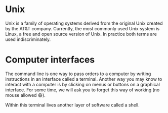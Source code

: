 # Unix

Unix is a family of operating systems derived from the original Unix created by the AT&T company. Currently, the most commonly used Unix system is Linux, a free and open source version of Unix. In practice both terms are used indiscriminately.

# Computer interfaces

The command line is one way to pass orders to a computer by writing instructions in an interface called a terminal.
Another way you may know to interact with a computer is by clicking on menus or buttons on a graphical interface. For some time, we will ask you to forget this way of working (no mouse allowed 😃).

Within this terminal lives another layer of software called a shell.

